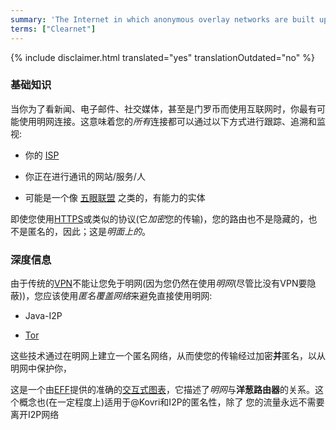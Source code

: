 ```yaml
---
summary: 'The Internet in which anonymous overlay networks are built upon'
terms: ["Clearnet"]
---
```


{% include disclaimer.html translated="yes" translationOutdated="no" %}

### 基础知识

当你为了看新闻、电子邮件、社交媒体，甚至是门罗币而使用互联网时，你最有可能使用明网连接。这意味着您的*所有*连接都可以通过以下方式进行跟踪、追溯和监视:

- 你的 [ISP](https://en.wikipedia.org/wiki/ISP)

- 你正在进行通讯的网站/服务/人

- 可能是一个像 [五眼联盟](https://en.wikipedia.org/wiki/5_Eyes) 之类的，有能力的实体

即使您使用[HTTPS](https://en.wikipedia.org/wiki/HTTPS)或类似的协议(它*加密*您的传输)，您的路由也不是隐藏的，也不是匿名的，因此；这是*明面上的*。

### 深度信息

由于传统的[VPN](https://en.wikipedia.org/wiki/VPN)不能让您免于明网(因为您仍然在使用*明网*(尽管比没有VPN要隐蔽))，您应该使用*匿名覆盖网络*来避免直接使用明网:

- Java-I2P

- [Tor](https://torproject.org/)

这些技术通过在明网上建立一个匿名网络，从而使您的传输经过加密**并**匿名，以从明网中保护你，

这是一个由[EFF](https://www.eff.org/pages/tor&https)提供的准确的[交互式图表](https://www.eff.org/)，它描述了*明网*与**洋葱路由器**的关系。这个概念也(在一定程度上)适用于@Kovri和I2P的匿名性，除了
您的流量永远不需要离开I2P网络
